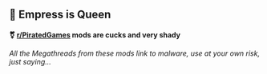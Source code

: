 ## 👑 Empress is Queen

#### ⚧️ [r/PiratedGames](https://www.reddit.com/r/PiratedGames/) mods are cucks and very shady

###### All the Megathreads from these mods link to malware, use at your own risk, just saying...